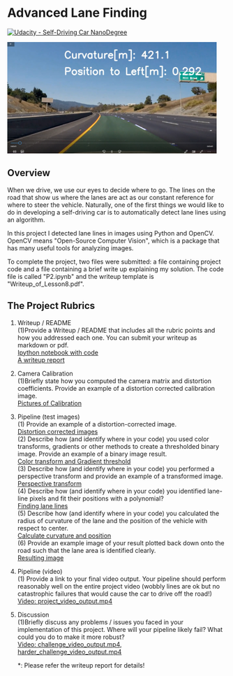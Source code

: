 # **Advanced Lane Finding** 
[![Udacity - Self-Driving Car NanoDegree](https://s3.amazonaws.com/udacity-sdc/github/shield-carnd.svg)](http://www.udacity.com/drive)

<img src="test_videos_output/img1.png" width="480" alt="Combined Image" />

Overview
---

When we drive, we use our eyes to decide where to go.  The lines on the road that show us where the lanes are act as our constant reference for where to steer the vehicle.  Naturally, one of the first things we would like to do in developing a self-driving car is to automatically detect lane lines using an algorithm.

In this project I detected lane lines in images using Python and OpenCV.  OpenCV means "Open-Source Computer Vision", which is a package that has many useful tools for analyzing images.  

To complete the project, two files were submitted: a file containing project code and a file containing a brief write up explaining my solution.
The code file is called "P2.ipynb" and the writeup template is "Writeup_of_Lesson8.pdf".



The Project Rubrics
---

1. Writeup / README  
(1)Provide a Writeup / README that includes all the rubric points and how you addressed each one. You can submit your writeup as markdown or pdf.  
 [Ipython notebook with code](https://github.com/kkumazaki/Self-Drivig-Car_Project2_Advanced-Lane-Finding/tree/master/P2.ipynb)  
 [A writeup report](https://github.com/kkumazaki/Self-Drivig-Car_Project2_Advanced-Lane-Finding/tree/master/Writeup_of_Lesson8.pdf)
 
2. Camera Calibration  
(1)Briefly state how you computed the camera matrix and distortion coefficients. Provide an example of a distortion corrected calibration image.    
 [Pictures of Calibration](https://github.com/kkumazaki/Self-Drivig-Car_Project2_Advanced-Lane-Finding/tree/master/output_images/1_Calibration)  


3. Pipeline (test images)  
(1) Provide an example of a distortion-corrected image.  
 [Distortion corrected images](https://github.com/kkumazaki/Self-Drivig-Car_Project2_Advanced-Lane-Finding/tree/master/output_images/2_Undistortion\Camera)  
(2) Describe how (and identify where in your code) you used color transforms, gradients or other methods to create a thresholded binary image. Provide an example of a binary image result.  
 [Color transform and Gradient threshold](https://github.com/kkumazaki/Self-Drivig-Car_Project2_Advanced-Lane-Finding/tree/master/output_images/3_Thresholded)  
 (3) Describe how (and identify where in your code) you performed a perspective transform and provide an example of a transformed image.   
 [Perspective transform](https://github.com/kkumazaki/Self-Drivig-Car_Project2_Advanced-Lane-Finding/tree/master/output_images/4_Transform)  
  (4) Describe how (and identify where in your code) you identified lane-line pixels and fit their positions with a polynomial?   
 [Finding lane lines](https://github.com/kkumazaki/Self-Drivig-Car_Project2_Advanced-Lane-Finding/tree/master/output_images/5_Finding)  
   (5) Describe how (and identify where in your code) you calculated the radius of curvature of the lane and the position of the vehicle with respect to center.   
 [Calculate curvature and position](https://github.com/kkumazaki/Self-Drivig-Car_Project2_Advanced-Lane-Finding/tree/master/output_images/6_Result)  
   (6) Provide an example image of your result plotted back down onto the road such that the lane area is identified clearly.  
 [Resulting image](https://github.com/kkumazaki/Self-Drivig-Car_Project2_Advanced-Lane-Finding/tree/master/output_images/6_Result)  

4. Pipeline (video)  
(1) Provide a link to your final video output. Your pipeline should perform reasonably well on the entire project video (wobbly lines are ok but no catastrophic failures that would cause the car to drive off the road!)  
 [Video: project_video_output.mp4](https://github.com/kkumazaki/Self-Drivig-Car_Project2_Advanced-Lane-Finding/tree/master/test_videos_output/after_countermeasure)  

5. Discussion  
(1)Briefly discuss any problems / issues you faced in your implementation of this project. Where will your pipeline likely fail? What could you do to make it more robust?  
[Video: challenge_video_output.mp4, harder_challenge_video_output.mp4](https://github.com/kkumazaki/Self-Drivig-Car_Project2_Advanced-Lane-Finding/tree/master/test_videos_output/after_countermeasure)  
  
   *: Please refer the writeup report for details!


